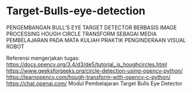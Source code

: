 # Target-Bulls-eye-detection
PENGEMBANGAN BULL’S EYE TARGET DETECTOR BERBASIS IMAGE PROCESSING HOUGH CIRCLE TRANSFORM SEBAGAI MEDIA PEMBELAJARAN PADA MATA KULIAH PRAKTIK PENGINDERAAN VISUAL ROBOT

Referensi mengerjakan tugas:
https://docs.opencv.org/3.4/d3/de5/tutorial_js_houghcircles.html
https://www.geeksforgeeks.org/circle-detection-using-opencv-python/
https://learnopencv.com/hough-transform-with-opencv-c-python/
https://chat.openai.com/
Modul Pembelajaran Target Bulls Eye Detector
